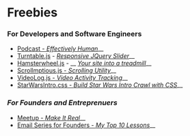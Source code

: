 # Freebies

### For Developers and Software Engineers

* [Podcast - _Effectively Human_](https://www.morganjlopes.com/podcast)__
* [Turntable.js](https://polarnotion.github.io/turntable/) - [_Responsive JQuery Slider_](https://polarnotion.github.io/turntable/)__
* [Hamsterwheel.js](https://polarnotion.github.io/hamsterwheel) - __ [_Your site into a treadmill_](https://polarnotion.github.io/hamsterwheel)__
* [Scrollmptious.js - _Scrolling Utility_](https://polarnotion.github.io/scroll-plugin)__
* [VideoLog.js - _Video Activity Tracking_](https://polarnotion.github.io/videolog)__
* [StarWarsIntro.css - _Build Star Wars Intro Crawl with CSS_](https://polarnotion.github.io/starwarsintro/)__

### _For Founders and Entreprenuers_

* [Meetup - _Make It Real_](https://www.meetup.com/Make-It-Real/)__
* [Email Series for Founders - _My Top 10 Lessons_](https://form.jotform.com/203095827599066)__
